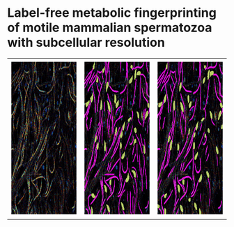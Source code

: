 # Label-free metabolic fingerprinting of motile mammalian spermatozoa with subcellular resolution


<table>
  <tr>
    <td><img src="img/58222_PWD_ex740_i25_2_14_new.png"  alt="1" height = 360px></td>
    <td><img src="img/58222_PWD_ex740_i25_2_14_man.png" alt="2" height = 360px></td>
    <td><img src="img/58222_PWD_ex740_i25_2_14_over.png" alt="3" height = 360px></td>
   </tr> 
</table>
